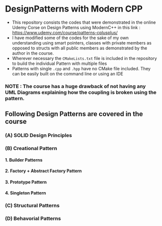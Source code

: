 # DesignPatterns with Modern CPP

* This repository consists the codes that were demonstrated in the online Udemy Corse on Design Patterns using ModernC++  in this link : https://www.udemy.com/course/patterns-cplusplus/
* I have modified some of the codes for the sake of my own understanding using smart pointers, classes with private members as opposed to structs with all public members as demonstrated by the author in the course. 
* Wherever necessary the `CMakeLists.txt` file is included in the repository to build the individual Pattern with multiple files
* Patterns with single `.cpp` and `.hpp` have no CMake file included. They can be easily built on the command line or using an IDE

### NOTE : The course has a huge drawback of not having any UML Diagrams explaining how the coupling is broken using the pattern. 

## Following Design Patterns are covered in the course 
### (A) SOLID Design Principles
### (B) Creational Pattern
####        1. Builder Patterns
####        2. Factory + Abstract Factory Pattern
####        3. Prototype Pattern
####        4. Singleton Pattern
### (C) Structural Patterns
### (D) Behavorial Patterns
